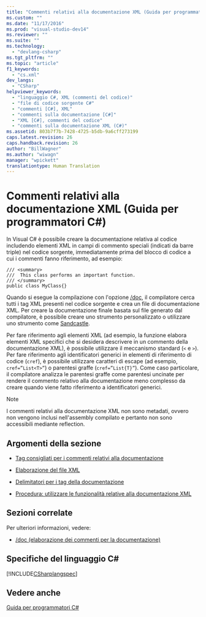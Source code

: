 ```yaml
---
title: "Commenti relativi alla documentazione XML (Guida per programmatori C#) | Microsoft Docs"
ms.custom: ""
ms.date: "11/17/2016"
ms.prod: "visual-studio-dev14"
ms.reviewer: ""
ms.suite: ""
ms.technology: 
  - "devlang-csharp"
ms.tgt_pltfrm: ""
ms.topic: "article"
f1_keywords: 
  - "cs.xml"
dev_langs: 
  - "CSharp"
helpviewer_keywords: 
  - "linguaggio C#, XML (commenti del codice)"
  - "file di codice sorgente C#"
  - "commenti [C#], XML"
  - "commenti sulla documentazione [C#]"
  - "XML [C#], commenti del codice"
  - "commenti sulla documentazione XML (C#)"
ms.assetid: 803b7f7b-7428-4725-b5db-9a6cff273199
caps.latest.revision: 26
caps.handback.revision: 26
author: "BillWagner"
ms.author: "wiwagn"
manager: "wpickett"
translationtype: Human Translation
---
```

# Commenti relativi alla documentazione XML (Guida per programmatori C#)
In Visual C\# è possibile creare la documentazione relativa al codice includendo elementi XML in campi di commento speciali \(indicati da barre triple\) nel codice sorgente, immediatamente prima del blocco di codice a cui i commenti fanno riferimento, ad esempio:  
  
```  
/// <summary>  
///  This class performs an important function.  
/// </summary>  
public class MyClass{}  
```  
  
 Quando si esegue la compilazione con l'opzione [\/doc](../../../csharp/language-reference/compiler-options/doc-compiler-option.md), il compilatore cerca tutti i tag XML presenti nel codice sorgente e crea un file di documentazione XML.  Per creare la documentazione finale basata sul file generato dal compilatore, è possibile creare uno strumento personalizzato o utilizzare uno strumento come [Sandcastle](http://go.microsoft.com/fwlink/?LinkId=124061).  
  
 Per fare riferimento agli elementi XML \(ad esempio, la funzione elabora elementi XML specifici che si desidera descrivere in un commento della documentazione XML\), è possibile utilizzare il meccanismo standard \(`<` e `>`\).  Per fare riferimento agli identificatori generici in elementi di riferimento di codice \(`cref`\), è possibile utilizzare caratteri di escape \(ad esempio, `cref=”List<T>”`\) o parentesi graffe \(`cref=”List{T}”`\).  Come caso particolare, il compilatore analizza le parentesi graffe come parentesi uncinate per rendere il commento relativo alla documentazione meno complesso da creare quando viene fatto riferimento a identificatori generici.  
  
> [!NOTE]
>  I commenti relativi alla documentazione XML non sono metadati, ovvero non vengono inclusi nell'assembly compilato e pertanto non sono accessibili mediante reflection.  
  
## Argomenti della sezione  
  
-   [Tag consigliati per i commenti relativi alla documentazione](../../../csharp/programming-guide/xmldoc/recommended-tags-for-documentation-comments.md)  
  
-   [Elaborazione del file XML](../../../csharp/programming-guide/xmldoc/processing-the-xml-file.md)  
  
-   [Delimitatori per i tag della documentazione](../../../csharp/programming-guide/xmldoc/delimiters-for-documentation-tags.md)  
  
-   [Procedura: utilizzare le funzionalità relative alla documentazione XML](../../../csharp/programming-guide/xmldoc/how-to-use-the-xml-documentation-features.md)  
  
## Sezioni correlate  
 Per ulteriori informazioni, vedere:  
  
-   [\/doc \(elaborazione dei commenti per la documentazione\)](../../../csharp/language-reference/compiler-options/doc-compiler-option.md)  
  
## Specifiche del linguaggio C\#  
 [!INCLUDE[CSharplangspec](../../../csharp/language-reference/keywords/includes/csharplangspec_md.md)]  
  
## Vedere anche  
 [Guida per programmatori C\#](../../../csharp/programming-guide/index.md)
